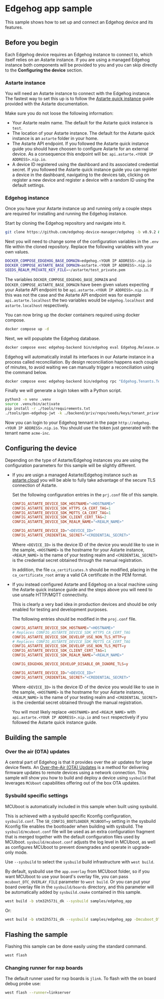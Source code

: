 <!--
Copyright 2024 SECO Mind Srl

SPDX-License-Identifier: Apache-2.0
-->

# Edgehog app sample

This sample shows how to set up and connect an Edgehog device and its features.

## Before you begin

Each Edgehog device requires an Edgehog instance to connect to, which itself relies on an Astarte
instance.
If you are using a managed Edgehog instance both components will be provided to you and you can skip
directly to the **Configuring the device** section.

### Astarte instance

You will need an Astarte instance to connect with the Edgehog instance.
The fastest way to set this up is to follow the
[Astarte quick instance](https://docs.astarte-platform.org/device-sdks/common/astarte_quick_instance.html)
guide provided with the Astarte documentation.

Make sure you do not loose the following information:
- Your Astarte realm name. The default for the Astarte quick instance is `test`.
- The location of your Astarte instance. The default for the Astarte quick instance is an `astarte`
  folder in your home.
- The Astarte API endpoint. If you followed the Astarte quick instance guide you should have
  choosen to configure Astarte for an external device. As a consequence this endpoint will be:
  `api.astarte.<YOUR IP ADDRESS>.nip.io`.
- A device ID registered using the dashboard and its associated credential secret. If you followed
  the Astarte quick instance guide you can register a device in the dashboard, navigating to the
  devices tab, clicking on register a new device and register a device with a random ID using the
  default settings.

### Edgehog instance

Once you have your Astarte instance up and running only a couple steps are required for
installing and running the Edgehog instance.

Start by cloning the Edgehog repository and navigate into it.
```sh
git clone https://github.com/edgehog-device-manager/edgehog -b v0.9.2 && cd edgehog
```

Next you will need to change some of the configuration variables in the `.env` file within the
cloned repository. Replace the following variables with your own values.
```sh
DOCKER_COMPOSE_EDGEHOG_BASE_DOMAIN=edgehog.<YOUR IP ADDRESS>.nip.io
DOCKER_COMPOSE_ASTARTE_BASE_DOMAIN=astarte.<YOUR IP ADDRESS>.nip.io
SEEDS_REALM_PRIVATE_KEY_FILE=~/astarte/test_private.pem
```
The variables `DOCKER_COMPOSE_EDGEHOG_BASE_DOMAIN` and `DOCKER_COMPOSE_ASTARTE_BASE_DOMAIN` have
been given values expecting your Astarte API endpoint to be `api.astarte.<YOUR IP ADDRESS>.nip.io`.
If this was not the case and the Astarte API endpoint was for example `api.astarte.localhost` the
two variables would be `edgehog.localhost` and `astarte.localhost` respectively.

You can now bring up the docker containers required using docker compose.
```sh
docker compose up -d
```

Next, we will popuplate the Edgehog database.
```sh
docker compose exec edgehog-backend bin/edgehog eval Edgehog.Release.seed
```
Edgehog will automatically install its interfaces in our Astarte instance in a process called
reconciliation.
By design reconciliation happens each couple of minutes, to avoid waiting we can manually trigger
a reconciliation using the command below.
```sh
docker compose exec edgehog-backend bin/edgehog rpc "Edgehog.Tenants.Tenant |> Ash.read! |> Enum.each(&Edgehog.Tenants.reconcile_tenant/1)"
```

Finally we will generate a login token with a Python script.
```sh
python3 -m venv .venv
source .venv/bin/activate
pip install -r ./tools/requirements.txt
./tools/gen-edgehog-jwt -k ./backend/priv/repo/seeds/keys/tenant_private.pem -t tenant
```

Now you can login to your Edgehog tennant in the page `http://edgehog.<YOUR IP ADDRESS>.nip.io`.
You should use the token just generated with the tenant name `acme-inc`.

## Configuring the device

Depending on the type of Astarte/Edgehog instances you are using the configuration parameters for
this sample will be slightly different.


- If you are usign a managed Astarte/Edgehog instance such as [astarte.cloud](https://astarte.cloud/)
you will be able to fully take advantage of the secure TLS connection of Astarte.

  Set the following configuration entries in the `prj.conf` file of this sample.
  ```conf
  CONFIG_ASTARTE_DEVICE_SDK_HOSTNAME="<HOSTNAME>"
  CONFIG_ASTARTE_DEVICE_SDK_HTTPS_CA_CERT_TAG=1
  CONFIG_ASTARTE_DEVICE_SDK_MQTTS_CA_CERT_TAG=1
  CONFIG_ASTARTE_DEVICE_SDK_CLIENT_CERT_TAG=2
  CONFIG_ASTARTE_DEVICE_SDK_REALM_NAME="<REALM_NAME>"

  CONFIG_ASTARTE_DEVICE_ID="<DEVICE_ID>"
  CONFIG_ASTARTE_CREDENTIAL_SECRET="<CREDENTIAL_SECRET>"
  ```
  Where `<DEVICE_ID>` is the device ID of the device you would like to use in the sample, `<HOSTNAME>`
  is the hostname for your Astarte instance, `<REALM_NAME>` is the name of your testing realm and
  `<CREDENTIAL_SECRET>` is the credential secret obtained through the manual registration.

  In addition, the file `ca_certificates.h` should be modified, placing in the `ca_certificate_root`
  array a valid CA certificate in the PEM format.

- If you instead configured Astarte and Edgehog on a local machine using the Astarte quick instance
  guide and the steps above you will need to use unsafe HTTP/MQTT connectivity.

  This is clearly a very bad idea in production devices and should be only enabled for testing and
  development purposes.

  The following entries should be modified in the `proj.conf` file.
  ```conf
  CONFIG_ASTARTE_DEVICE_SDK_HOSTNAME="<HOSTNAME>"
  # Replaces CONFIG_ASTARTE_DEVICE_SDK_HTTPS_CA_CERT_TAG
  CONFIG_ASTARTE_DEVICE_SDK_DEVELOP_USE_NON_TLS_HTTP=y
  # Replaces CONFIG_ASTARTE_DEVICE_SDK_MQTTS_CA_CERT_TAG
  CONFIG_ASTARTE_DEVICE_SDK_DEVELOP_USE_NON_TLS_MQTT=y
  CONFIG_ASTARTE_DEVICE_SDK_CLIENT_CERT_TAG=1
  CONFIG_ASTARTE_DEVICE_SDK_REALM_NAME="<REALM_NAME>"

  CONFIG_EDGEHOG_DEVICE_DEVELOP_DISABLE_OR_IGNORE_TLS=y

  CONFIG_ASTARTE_DEVICE_ID="<DEVICE_ID>"
  CONFIG_ASTARTE_CREDENTIAL_SECRET="<CREDENTIAL_SECRET>"
  ```
  Where `<DEVICE_ID>` is the device ID of the device you would like to use in the sample, `<HOSTNAME>`
  is the hostname for your Astarte instance, `<REALM_NAME>` is the name of your testing realm and
  `<CREDENTIAL_SECRET>` is the credential secret obtained through the manual registration.

  You will most likely replace `<HOSTNAME>` and `<REALM_NAME>` with
  `api.astarte.<YOUR IP ADDRESS>.nip.io` and `test` respectively if you followed the Astarte quick
  instance guide.

## Building the sample

### Over the air (OTA) updates

A central part of Edgehog is that it provides over the air updates for large device fleets.
An [Over-the-Air (OTA) Updates](../../doc/ota.md) is a method for delivering firmware updates to
remote devices using a network connection. This sample will show you how to build and deploy a
device using `sysbuild` that leverages `MCUboot` capabilities offering out of the box OTA updates.

### Sysbuild specific settings

MCUboot is automatically included in this sample when built using sysbuild.

This is achieved with a sysbuild specific Kconfig configuration, `sysbuild.conf`.
The `SB_CONFIG_BOOTLOADER_MCUBOOT=y` setting in the sysbuild Kconfig file enables the bootloader
when building with sysbuild.
The `sysbuild/mcuboot.conf` file will be used as an extra configuration fragment that is merged
together with the default configuration files used by MCUboot. `sysbuild/mcuboot.conf` adjusts the
log level in MCUboot, as well as configures MCUboot to prevent downgrades and operate in
upgrade-only mode.

Use ``--sysbuild`` to select the `sysbuild` build infrastructure with `west build`.

By default, sysbuild use the `app.overlay` from MCUboot folder, so if you want MCUboot to use your
board's overlay file, you can pass `mcuboot_DTC_OVERLAY_FILE` parameter to `west build`.
Or you can put your board overlay file in the `sysbuild/boards` directory, and this parameter will
be automatically added by `sysbuild.cmake` contained in this sample.
```sh
west build -b stm32h573i_dk --sysbuild samples/edgehog_app
```
Or:
```sh
west build -b stm32h573i_dk --sysbuild samples/edgehog_app -Dmcuboot_DTC_OVERLAY_FILE=${PWD}/samples/edgehog_app/boards/stm32h573i_dk.overlay
```

## Flashing the sample

Flashing this sample can be done easily using the standard command.
```sh
west flash
```

### Changing runner for nxp boards

The default runner used for nxp boards is `jlink`. To flash with the on board debug probe use:
```sh
west flash --runner=linkserver
```
